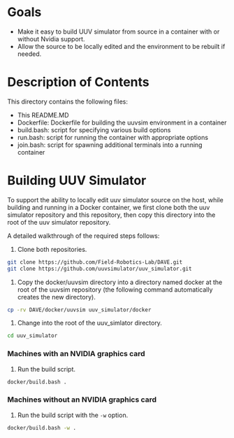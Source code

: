 # Goals
* Make it easy to build UUV simulator from source in a container with or
without Nvidia support.
* Allow the source to be locally edited and the environment to be rebuilt if
needed.

# Description of Contents
This directory contains the following files:
* This README.MD
* Dockerfile: Dockerfile for building the uuvsim environment in a container
* build.bash: script for specifying various build options
* run.bash: script for running the container with appropriate options
* join.bash: script for spawning additional terminals into a running container

# Building UUV Simulator
To support the ability to locally edit uuv simulator source on the host,
while building and running in a Docker container, we first clone both the 
uuv simulator repository and this repository, then copy this directory
into the root of the uuv simulator repository.

A detailed walkthrough of the required steps follows: 
1. Clone both repositories.
```bash
git clone https://github.com/Field-Robotics-Lab/DAVE.git
git clone https://github.com/uuvsimulator/uuv_simulator.git
```

1. Copy the docker/uuvsim directory into a directory named docker at the 
root of the uuvsim repository (the following command automatically creates
the new directory).
```bash
cp -rv DAVE/docker/uuvsim uuv_simulator/docker

```

1. Change into the root of the uuv_simlator directory.
```bash
cd uuv_simulator
```
### Machines with an NVIDIA graphics card
1. Run the build script.
```bash
docker/build.bash .
```

### Machines without an NVIDIA graphics card
1. Run the build script with the `-w` option.
```bash
docker/build.bash -w .
```

